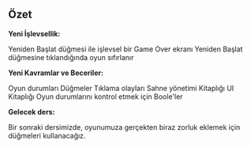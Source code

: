 ## Özet

**Yeni İşlevsellik:**

Yeniden Başlat düğmesi ile işlevsel bir Game Over ekranı
Yeniden Başlat düğmesine tıklandığında oyun sıfırlanır

**Yeni Kavramlar ve Beceriler:**

Oyun durumları
Düğmeler
Tıklama olayları
Sahne yönetimi Kitaplığı
UI Kitaplığı
Oyun durumlarını kontrol etmek için Boole'ler

**Gelecek ders:**

Bir sonraki dersimizde, oyunumuza gerçekten biraz zorluk eklemek için düğmeleri kullanacağız.
